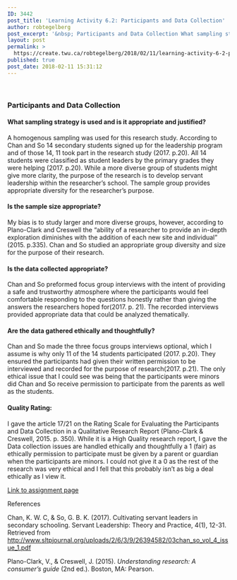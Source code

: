 ```yaml
---
ID: 3442
post_title: 'Learning Activity 6.2: Participants and Data Collection'
author: robtegelberg
post_excerpt: '&nbsp; Participants and Data Collection What sampling strategy is used and is it appropriate and justified? A homogenous sampling was used for this research study. According to Chan and So 14 secondary students signed up for the leadership program and of those 14, 11 took part in the research study (2017. p.20). All 14 students [&hellip;]'
layout: post
permalink: >
  https://create.twu.ca/robtegelberg/2018/02/11/learning-activity-6-2-participants-and-data-collection/
published: true
post_date: 2018-02-11 15:31:12
---
```

&nbsp;

<h3>Participants and Data Collection</h3>

<h4>What sampling strategy is used and is it appropriate and justified?</h4>

A homogenous sampling was used for this research study. According to Chan and So 14 secondary students signed up for the leadership program and of those 14, 11 took part in the research study (2017. p.20). All 14 students were classified as student leaders by the primary grades they were helping (2017. p.20). While a more diverse group of students might give more clarity, the purpose of the research is to develop servant leadership within the researcher&#8217;s school. The sample group provides appropriate diversity for the researcher&#8217;s purpose.

<h4>Is the sample size appropriate?</h4>

My bias is to study larger and more diverse groups, however, according to Plano-Clark and Creswell the &#8220;ability of a researcher to provide an in-depth exploration diminishes with the addition of each new site and individual&#8221; (2015. p.335). Chan and So studied an appropriate group diversity and size for the purpose of their research.

<h4>Is the data collected appropriate?</h4>

Chan and So preformed focus group interviews with the intent of providing a safe and trustworthy atmosphere where the participants would feel comfortable responding to the questions honestly rather than giving the answers the researchers hoped for(2017. p. 21). The recorded interviews provided appropriate data that could be analyzed thematically.

<h4>Are the data gathered ethically and thoughtfully?</h4>

Chan and So made the three focus groups interviews optional, which I assume is why only 11 of the 14 students participated (2017. p.20). They ensured the participants had given their written permission to be interviewed and recorded for the purpose of research(2017. p.21). The only ethical issue that I could see was being that the participants were minors did Chan and So receive permission to participate from the parents as well as the students.

<h4>Quality Rating:</h4>

I gave the article 17/21 on the Rating Scale for Evaluating the Participants and Data Collection in a Qualitative Research Report (Plano-Clark &amp; Creswell, 2015. p. 350). While it is a High Quality research report, I gave the Data collection issues are handled ethically and thoughtfully a 1 (fair) as ethically permission to participate must be given by a parent or guardian when the participants are minors. I could not give it a 0 as the rest of the research was very ethical and I fell that this probably isn&#8217;t as big a deal ethically as I view it.

<a href="https://create.twu.ca/ldrs591-sp18/unit-6-learning-activities/">Link to assignment page</a>

References

Chan, K. W. C, &amp; So, G. B. K. (2017). Cultivating servant leaders in secondary schooling. Servant Leadership: Theory and Practice, 4(1), 12-31. Retrieved from http://www.sltpjournal.org/uploads/2/6/3/9/26394582/03chan_so_vol_4_issue_1.pdf

Plano-Clark, V., &amp; Creswell, J. (2015). <em>Understanding research: A consumer’s guide</em> (2nd ed.). Boston, MA: Pearson.